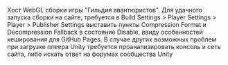 Хост WebGL сборки игры "Гильдия авантюристов".
Для удачного запуска сборки на сайте, требуется в Build Settings > Player Settings > Player > Publisher Settings выставить пункты Compression Format и Decompression Fallback в состояние Disable, ввиду особенностей кеширования для GitHub Pages.
В случае других возможных проблем при загрузке плеера Unity требуется проанализировать консоль и сеть сайта, либо искать ответ на форумах сообщества Unity
